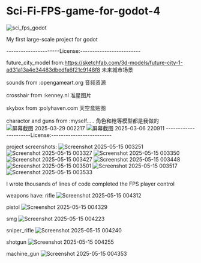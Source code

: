 # Sci-Fi-FPS-game-for-godot-4


![sci_fps_godot](https://github.com/user-attachments/assets/655b7313-229b-4efd-ba76-1ef5fab00746)


My first large-scale project for godot


----------------------License:-------------------------

future_city_model from:https://sketchfab.com/3d-models/future-city-1-ad31a13a4e34483dbedfa6f21c9148f8
未来城市场景


sounds from :opengameart.org
音频资源


crosshair from :kenney.nl
准星图片




skybox from :polyhaven.com
天空盒贴图



charactor and guns from :myself.....
角色和枪等模型都是我做的
![屏幕截图 2025-03-29 002217](https://github.com/user-attachments/assets/01b0d6be-6def-443d-a3ed-77d7b6d15c97)
![屏幕截图 2025-03-06 220911](https://github.com/user-attachments/assets/de71cbcf-18e9-4096-873e-2f38860afee8)
----------------------License:-------------------------

project screenshots:
![Screenshot 2025-05-15 003251](https://github.com/user-attachments/assets/0dbe5d9d-8e7d-4c14-be01-62b6bc5be7e6)
![Screenshot 2025-05-15 003327](https://github.com/user-attachments/assets/51ea5bf8-fe2a-4fcd-aa99-7c9d0082858a)
![Screenshot 2025-05-15 003350](https://github.com/user-attachments/assets/f30b86b2-0aca-423a-a73c-210bed4dacf1)
![Screenshot 2025-05-15 003427](https://github.com/user-attachments/assets/c1da2a3a-2028-424d-9a7b-a3c3be0d5e47)
![Screenshot 2025-05-15 003448](https://github.com/user-attachments/assets/0ba0384e-2b0b-4a7c-a9b2-b865f189160a)
![Screenshot 2025-05-15 003501](https://github.com/user-attachments/assets/2d5b9750-212b-42a6-9b43-4409431c758c)
![Screenshot 2025-05-15 003517](https://github.com/user-attachments/assets/6c1f7d18-d869-419d-91f5-52bbeef1d2d6)
![Screenshot 2025-05-15 003533](https://github.com/user-attachments/assets/083dd483-099e-496e-baf6-e226bad6774b)




I wrote thousands of lines of code completed the FPS player control

weapons have:
rifle
![Screenshot 2025-05-15 004312](https://github.com/user-attachments/assets/6566aacb-bfa0-4ce0-9fe9-9e11081aa9f6)


pistol
![Screenshot 2025-05-15 004329](https://github.com/user-attachments/assets/7bf21adb-2761-45ad-b0fb-f596c36778ca)


smg
![Screenshot 2025-05-15 004223](https://github.com/user-attachments/assets/9b62be9b-b778-42e2-8113-73da15e88fd8)


sniper_rifle
![Screenshot 2025-05-15 004240](https://github.com/user-attachments/assets/0e71b374-3613-4525-9cab-3e4615ff7431)


shotgun
![Screenshot 2025-05-15 004255](https://github.com/user-attachments/assets/9c4ec004-856a-4081-b665-43e576470762)


machine_gun
![Screenshot 2025-05-15 004353](https://github.com/user-attachments/assets/0ce6ba1a-0f45-4fad-b967-9a1bba181bc5)






